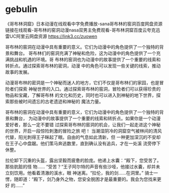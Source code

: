 # gebulin
《哥布林洞窟》日本动漫在线观看中字免费播放-sana哥布林的窑洞百度网盘资源链接在线观看-哥布林的窑洞动漫nasa双男主免费观看-哥布林洞窟百度云夸克迅雷UC阿里云网盘资源
https://link3.cc/zuowen

哥布林的窑洞在动漫中具有重要的意义。它们为动漫中的角色提供了一个独特的背景和舞台。
哥布林们的窑洞充满了神秘和危险，这为动漫中的角色提供了一个充满挑战和机遇的环境。哥
布林的窑洞也为动漫中的故事提供了一个重要的线索和转折点。通过探索哥布林的密洞，动漫
中的角色可以发现一些关键的线索，推动故事的发展。

动漫哥布林的密洞是一个神秘而迷人的地方，它们不仅是哥布林们的家园，也是冒险者们探索
神秘世界的入口。通过探索哥布林的窑洞，冒险者们可以获得珍贵的物品和宝藏，了解哥布林
的文化和历史，同时也可以进入到神秘的地下世界，探索那些被时间遗忘的古老遗迹和神秘的
魔法力量。

哥布林的窑洞在动漫中具有重要的意义，它们为动漫中的角色提供了一个独特的背景和舞台，
为动漫中的故事提供了一个重要的线索和转折点。如果你是一个动漫爱好者，那么一定不要错
过探索哥布林的窑洞的机会，让我们一起走进这个神秘的世界，开启一段惊险刺激的冒险之旅
吧！
当潮湿阴冷的洞窟空气被林间的清风代替，阳光刺得王子眯起了眼。自由的气息如此清新，但
一种更加深沉的不安却在王子心中盘踞。他们策马奔逃数里，直到确认没有追兵，才在一处溪
流旁停下休整。

拉伦卸下沉重的头盔，露出坚毅而疲惫的脸庞。他递上水囊：“殿下，您受苦了。那些肮脏的怪
物……
“受苦？“王子阿尔特的声音有些沙哑，他接过水囊，却并未立刻饮用。他看着清澈的溪水，眼
神迷离。“拉伦，我的剑……在洞里。”
骑士一愣，随即道：“殿下，剑乃身外之物，您安全脱困才是最重要的。我会为您找来更好
的……”
